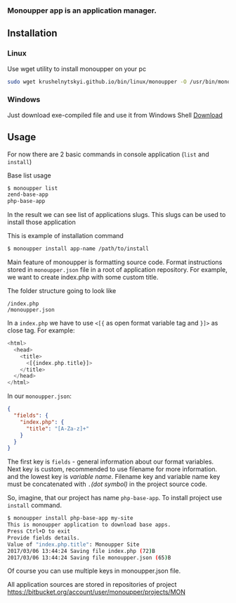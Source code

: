 ### Monoupper app is an application manager.

## Installation

### Linux
Use wget utility to install monoupper on your pc
```bash
sudo wget krushelnytskyi.github.io/bin/linux/monoupper -O /usr/bin/monoupper | sudo chmod a+x /usr/bin/monoupper
```

### Windows

Just download exe-compiled file and use it from Windows Shell
[Download](https://krushelnytskyi.github.io/bin/windows/monoupper.exe)



## Usage
For now there are 2 basic commands in console application (`list` and `install`)

Base list usage
```bash
$ monoupper list
zend-base-app
php-base-app
```

In the result we can see list of applications slugs. This slugs can be used to install those application

This is example of installation command
```bash
$ monoupper install app-name /path/to/install
```

Main feature of monoupper is formatting source code. Format instructions stored in `monoupper.json` file in a root of application repository. For example, we want to create index.php with some custom title.

The folder structure going to look like
```
/index.php
/monoupper.json
```

In a `index.php` we have to use `<[{` as open format variable tag and `}]>` as close tag. For example:
```php 
<html>
  <head>
    <title>
      <[{index.php.title}]>
    </title>
  </head>
</html>
```

In our `monoupper.json`:
```json
{
  "fields": {
    "index.php": {
      "title": "[A-Za-z]+"
    } 
  }
}
```

The first key is `fields` - general information about our format variables. Next key is custom, recommended to use filename for more information. and the lowest key is *variable name*. Filename key and variable name key must be concatenated with `.`_(dot symbol)_ in the project source code.

So, imagine, that our project has name `php-base-app`. To install project use `install` command.
```bash
$ monoupper install php-base-app my-site
This is monoupper application to download base apps.
Press Ctrl+D to exit
Provide fields details.
Value of "index.php.title": Monoupper Site
2017/03/06 13:44:24 Saving file index.php (72)B
2017/03/06 13:44:24 Saving file monoupper.json (65)B
```
Of course you can use multiple keys in monoupper.json file.

All application sources are stored in repositories of project
https://bitbucket.org/account/user/monoupper/projects/MON
